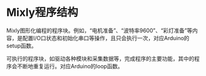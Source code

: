 # Mixly程序结构

Mixly图形化编程的程序块。例如，“电机准备”、“波特率9600”、“彩灯准备”等内容，是配置I/O口状态和初始化串口等操作，且只会执行一次，对应Arduino的setup函数。

可执行的程序块，如驱动各种模块和采集数据等，完成程序的主要功能，其中的程序会不断地重复运行。对应Arduino的loop函数。


